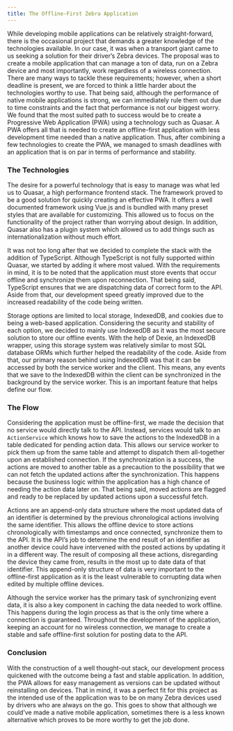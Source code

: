 ```yaml
---
title: The Offline-First Zebra Application
---
```


While developing mobile applications can be relatively straight-forward, there is the occasional project that demands a greater knowledge of the technologies available. In our case, it was when a transport giant came to us seeking a solution for their driver’s Zebra devices. The proposal was to create a mobile application that can manage a ton of data, run on a Zebra device and most importantly, work regardless of a wireless connection. There are many ways to tackle these requirements; however, when a short deadline is present, we are forced to think a little harder about the technologies worthy to use. That being said, although the performance of native mobile applications is strong, we can immediately rule them out due to time constraints and the fact that performance is not our biggest worry. We found that the most suited path to success would be to create a Progressive Web Application (PWA) using a technology such as Quasar. A PWA offers all that is needed to create an offline-first application with less development time needed than a native application. Thus, after combining a few technologies to create the PWA, we managed to smash deadlines with an application that is on par in terms of performance and stability.

### The Technologies
The desire for a powerful technology that is easy to manage was what led us to Quasar, a high performance frontend stack. The framework proved to be a good solution for quickly creating an effective PWA. It offers a well documented framework using Vue.js and is bundled with many preset styles that are available for customizing. This allowed us to focus on the functionality of the project rather than worrying about design. In addition, Quasar also has a plugin system which allowed us to add things such as internationalization without much effort.

It was not too long after that we decided to complete the stack with the addition of TypeScript. Although TypeScript is not fully supported within Quasar, we started by adding it where most valued. With the requirements in mind, it is to be noted that the application must store events that occur offline and synchronize them upon reconnection. That being said, TypeScript ensures that we are dispatching data of correct form to the API. Aside from that, our development speed greatly improved due to the increased readability of the code being written.

Storage options are limited to local storage, IndexedDB, and cookies due to being a web-based application. Considering the security and stability of each option, we decided to mainly use IndexedDB as it was the most secure solution to store our offline events. With the help of Dexie, an IndexedDB wrapper, using this storage system was relatively similar to most SQL database ORMs which further helped the readability of the code. Aside from that, our primary reason behind using IndexedDB was that it can be accessed by both the service worker and the client. This means, any events that we save to the IndexedDB within the client can be synchronized in the background by the service worker. This is an important feature that helps define our flow.

### The Flow
Considering the application must be offline-first, we made the decision that no service would directly talk to the API. Instead, services would talk to an `ActionService` which knows how to save the actions to the IndexedDB in a table dedicated for pending action data. This allows our service worker to pick them up from the same table and attempt to dispatch them all-together upon an established connection. If the synchronization is a success, the actions are moved to another table as a precaution to the possibility that we can not fetch the updated actions after the synchronization. This happens because the business logic within the application has a high chance of needing the action data later on. That being said, moved actions are flagged and ready to be replaced by updated actions upon a successful fetch.

Actions are an append-only data structure where the most updated data of an identifier is determined by the previous chronological actions involving the same identifier. This allows the offline device to store actions chronologically with timestamps and once connected, synchronize them to the API. It is the API’s job to determine the end result of an identifier as another device could have intervened with the posted actions by updating it in a different way. The result of composing all these actions, disregarding the device they came from, results in the most up to date data of that identifier. This append-only structure of data is very important to the offline-first application as it is the least vulnerable to corrupting data when edited by multiple offline devices.

Although the service worker has the primary task of synchronizing event data, it is also a key component in caching the data needed to work offline. This happens during the login process as that is the only time where a connection is guaranteed. Throughout the development of the application, keeping an account for no wireless connection, we manage to create a stable and safe offline-first solution for posting data to the API.

### Conclusion
With the construction of a well thought-out stack, our development process quickened with the outcome being a fast and stable application. In addition, the PWA allows for easy management as versions can be updated without reinstalling on devices. That in mind, it was a perfect fit for this project as the intended use of the application was to be on many Zebra devices used by drivers who are always on the go. This goes to show that although we could’ve made a native mobile application, sometimes there is a less known alternative which proves to be more worthy to get the job done.

